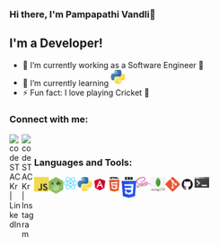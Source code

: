 ### Hi there, I'm Pampapathi Vandli👋

## I'm a Developer!

- 🌱 I’m currently working as a Software Engineer 🤠
- 🔭 I’m currently learning <img alt="Python" width="26px" src="./assets/python.jpeg" />
- ⚡ Fun fact: I love playing Cricket 🏏

### Connect with me:

[<img align="left" alt="codeSTACKr | LinkedIn" width="22px" src="https://cdn.jsdelivr.net/npm/simple-icons@v3/icons/linkedin.svg" />][linkedin]
[<img align="left" alt="codeSTACKr | Instagram" width="22px" src="https://cdn.jsdelivr.net/npm/simple-icons@v3/icons/instagram.svg" />][instagram]

<br />

### Languages and Tools:

<img align="left" alt="JavaScript" width="26px" src="assets/js.png" />
<img align="left" alt="Node.js" width="26px" src="./assets/nodejs.jpeg" />
<img align="left" alt="React" width="26px" src="./assets/react.png" />
<img align="left" alt="HTML5" width="26px" src="./assets/python.jpeg" />
<img align="left" alt="HTML5" width="26px" src="https://github.com/pampavandli12/pampavandli12/blob/master/assets/angular.png" />
<img align="left" alt="HTML5" width="26px" src="./assets/html.png" />
<img align="left" alt="CSS3" width="26px" src="https://github.com/pampavandli12/pampavandli12/blob/master/assets/css.png" />
<img align="left" alt="Sass" width="26px" src="./assets/sass.png" />
<img align="left" alt="MongoDB" width="26px" src="./assets/mongo.jpeg" />
<img align="left" alt="Git" width="26px" src="./assets/git.png" />
<img align="left" alt="GitHub" width="26px" src="./assets/github.png" />
<img align="left" alt="Terminal" width="26px" src="./assets/terminal.jpeg" />

[linkedin]: https://www.linkedin.com/in/pampapathi-vandli-a88b37112/
[instagram]: https://www.instagram.com/pampavandli/?hl=en

